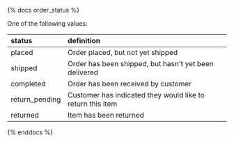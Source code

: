 {% docs order_status %}

One of the following values:

| status         | definition                                                 |
|:-------------- |:-----------------------------------------------------------|
| placed         | Order placed, but not yet shipped                          |
| shipped        | Order has been shipped, but hasn't yet been delivered      |
| completed      | Order has been received by customer                        |
| return_pending | Customer has indicated they would like to return this item |
| returned       | Item has been returned                                     |

{% enddocs %}
